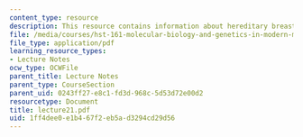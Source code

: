 ```yaml
---
content_type: resource
description: This resource contains information about hereditary breast ovarian cancer.
file: /media/courses/hst-161-molecular-biology-and-genetics-in-modern-medicine-fall-2007/1ff4dee0e1b467f2eb5ad3294cd29d56_lecture21.pdf
file_type: application/pdf
learning_resource_types:
- Lecture Notes
ocw_type: OCWFile
parent_title: Lecture Notes
parent_type: CourseSection
parent_uid: 0243ff27-e8c1-fd3d-968c-5d53d72e00d2
resourcetype: Document
title: lecture21.pdf
uid: 1ff4dee0-e1b4-67f2-eb5a-d3294cd29d56
---
```

